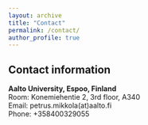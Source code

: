 ```yaml
---
layout: archive
title: "Contact"
permalink: /contact/
author_profile: true
---
```


<h2>Contact information</h2>

<b>Aalto University, Espoo, Finland</b><br>
Room: Konemiehentie 2, 3rd floor, A340<br>
Email: petrus.mikkola(at)aalto.fi<br>
Phone: +358400329055
